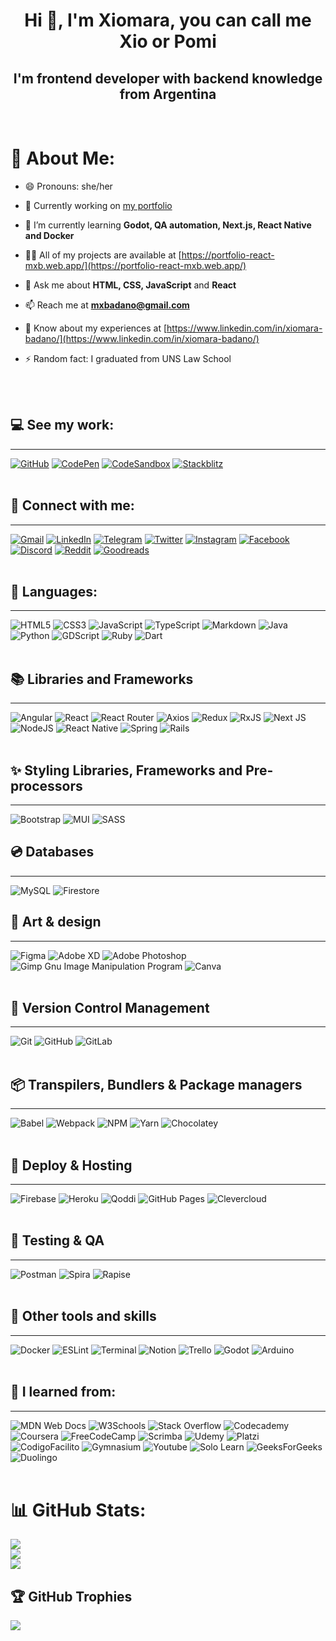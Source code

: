 <h1 align="center">Hi 👋, I'm Xiomara, you can call me Xio or Pomi</h1>
<h2 align="center">I'm frontend developer with backend knowledge from Argentina</h2>
<br />

# 💫 About Me:

- 😄 Pronouns: she/her

- 🔭 Currently working on [my portfolio](https://github.com/pomipomie/Portfolio_React)

- 🌱 I’m currently learning **Godot, QA automation, Next.js, React Native and Docker**

- 👨‍💻 All of my projects are available at [https://portfolio-react-mxb.web.app/](https://portfolio-react-mxb.web.app/)

- 💬 Ask me about **HTML, CSS, JavaScript** and **React**

- 📫 Reach me at **mxbadano@gmail.com**

- 📄 Know about my experiences at [https://www.linkedin.com/in/xiomara-badano/](https://www.linkedin.com/in/xiomara-badano/)

- ⚡ Random fact: I graduated from UNS Law School
<br />
<br />

## 💻 See my work:
-----
[![GitHub](https://img.shields.io/badge/github-%23121011.svg?style=for-the-badge&logo=github&logoColor=white)](https://github.com/pomipomie/)
[![CodePen](https://img.shields.io/badge/Codepen-000000?style=for-the-badge&logo=codepen&logoColor=white)](https://codepen.io/pomipomie)
[![CodeSandbox](https://img.shields.io/badge/Codesandbox-040404?style=for-the-badge&logo=codesandbox&logoColor=DBDBDB)](https://codesandbox.io/u/pomipomie)
[![Stackblitz](https://img.shields.io/badge/Stackblitz-1B6AC6.svg?style=for-the-badge&logo=stackblitz&logoColor=white)](https://stackblitz.com/@pomipomie)
<br />
<br />

## 📱 Connect with me:
------
[![Gmail](https://img.shields.io/badge/Gmail-D14836?style=for-the-badge&logo=gmail&logoColor=white)](mailto:mxbadano@gmail.com)
[![LinkedIn](https://img.shields.io/badge/linkedin-%230077B5.svg?style=for-the-badge&logo=linkedin&logoColor=white)](https://www.linkedin.com/in/xiomara-badano/)
[![Telegram](https://img.shields.io/badge/Telegram-2CA5E0?style=for-the-badge&logo=telegram&logoColor=white)](https://t.me/xio_b)
[![Twitter](https://img.shields.io/badge/Twitter-%231DA1F2.svg?style=for-the-badge&logo=Twitter&logoColor=white)](https://twitter.com/chibixio)
[![Instagram](https://img.shields.io/badge/Instagram-%23E4405F.svg?style=for-the-badge&logo=Instagram&logoColor=white)](https://www.instagram.com/pomipomie/)
[![Facebook](https://img.shields.io/badge/Facebook-%231877F2.svg?style=for-the-badge&logo=Facebook&logoColor=white)](https://www.facebook.com/xiomara.badano)
[![Discord](https://img.shields.io/badge/Discord-%235865F2.svg?style=for-the-badge&logo=discord&logoColor=white)](https://discord.com/channels/pomipomie#5637)
[![Reddit](https://img.shields.io/badge/Reddit-%23FF4500.svg?style=for-the-badge&logo=Reddit&logoColor=white)](https://www.reddit.com/user/pomipomie)
[![Goodreads](https://img.shields.io/badge/Goodreads-F3F1EA?style=for-the-badge&logo=goodreads&logoColor=372213)](https://www.goodreads.com/user/show/13433808-chibixio)
<br />
<br />

## 📜 Languages:
------
![HTML5](https://img.shields.io/badge/html5-%23E34F26.svg?style=for-the-badge&logo=html5&logoColor=white) 
![CSS3](https://img.shields.io/badge/css3-%231572B6.svg?style=for-the-badge&logo=css3&logoColor=white) 
![JavaScript](https://img.shields.io/badge/javascript-%23323330.svg?style=for-the-badge&logo=javascript&logoColor=%23F7DF1E)
![TypeScript](https://img.shields.io/badge/typescript-%23007ACC.svg?style=for-the-badge&logo=typescript&logoColor=white)
![Markdown](https://img.shields.io/badge/markdown-%23000000.svg?style=for-the-badge&logo=markdown&logoColor=white)
![Java](https://img.shields.io/badge/☕%20Java-%23ED8B00.svg?style=for-the-badge&logo=jdk&logoColor=white)
![Python](https://img.shields.io/badge/python-3670A0?style=for-the-badge&logo=python&logoColor=ffdd54)
![GDScript](https://img.shields.io/badge/gdscript-3673C0?style=for-the-badge&logo=godot-engine&logoColor=ffdd54)
![Ruby](https://img.shields.io/badge/ruby-%23CC342D.svg?style=for-the-badge&logo=ruby&logoColor=white)
![Dart](https://img.shields.io/badge/dart-%230175C2.svg?style=for-the-badge&logo=dart&logoColor=white)
<br />
<br />

## 📚 Libraries and Frameworks
-------
![Angular](https://img.shields.io/badge/angular-%23DD0031.svg?style=for-the-badge&logo=angular&logoColor=white)
![React](https://img.shields.io/badge/react-%2320232a.svg?style=for-the-badge&logo=react&logoColor=%2361DAFB)
![React Router](https://img.shields.io/badge/React_Router-CA4245?style=for-the-badge&logo=react-router&logoColor=white)
![Axios](https://img.shields.io/badge/axios-%230175C2.svg?style=for-the-badge&logo=axios&logoColor=white)
![Redux](https://img.shields.io/badge/redux-%23593d88.svg?style=for-the-badge&logo=redux&logoColor=white)
![RxJS](https://img.shields.io/badge/rxjs-%23B7178C.svg?style=for-the-badge&logo=reactivex&logoColor=white)
![Next JS](https://img.shields.io/badge/Next-black?style=for-the-badge&logo=next.js&logoColor=white)
![NodeJS](https://img.shields.io/badge/node.js-6DA55F?style=for-the-badge&logo=node.js&logoColor=white)
![React Native](https://img.shields.io/badge/react_native-%2320232a.svg?style=for-the-badge&logo=react&logoColor=%2361DAFB)
![Spring](https://img.shields.io/badge/spring-%236DB33F.svg?style=for-the-badge&logo=spring&logoColor=white)
![Rails](https://img.shields.io/badge/rails-%23CC0000.svg?style=for-the-badge&logo=ruby-on-rails&logoColor=white)
<br />
<br />

## ✨ Styling Libraries, Frameworks and Pre-processors
------
![Bootstrap](https://img.shields.io/badge/bootstrap-%23563D7C.svg?style=for-the-badge&logo=bootstrap&logoColor=white)
![MUI](https://img.shields.io/badge/MUI-%230081CB.svg?style=for-the-badge&logo=mui&logoColor=white)
![SASS](https://img.shields.io/badge/SASS-hotpink.svg?style=for-the-badge&logo=SASS&logoColor=white)
<br />

## 💿 Databases
--------
![MySQL](https://img.shields.io/badge/mysql-%2300f.svg?style=for-the-badge&logo=mysql&logoColor=white)
![Firestore](https://img.shields.io/badge/Firestore-039BE5?style=for-the-badge&logo=Firebase&logoColor=white)
<br />

## 🎨 Art & design
--------
![Figma](https://img.shields.io/badge/figma-%23F24E1E.svg?style=for-the-badge&logo=figma&logoColor=white) 
![Adobe XD](https://img.shields.io/badge/Adobe%20XD-470137?style=for-the-badge&logo=Adobe%20XD&logoColor=#FF61F6)
![Adobe Photoshop](https://img.shields.io/badge/adobe%20photoshop-%2331A8FF.svg?style=for-the-badge&logo=adobephotoshop&logoColor=white)
![Gimp Gnu Image Manipulation Program](https://img.shields.io/badge/Gimp-657D8B?style=for-the-badge&logo=gimp&logoColor=FFFFFF)
![Canva](https://img.shields.io/badge/Canva-%2300C4CC.svg?style=for-the-badge&logo=Canva&logoColor=white)
<br />
<br />

## 📂 Version Control Management
--------
![Git](https://img.shields.io/badge/git-%23CC342D.svg?style=for-the-badge&logo=git&logoColor=white)
![GitHub](https://img.shields.io/badge/github-%23121011.svg?style=for-the-badge&logo=github&logoColor=white)
![GitLab](https://img.shields.io/badge/gitlab-%23f0957a.svg?style=for-the-badge&logo=gitlab&logoColor=white) 
<br />
<br />

## 📦 Transpilers, Bundlers & Package managers
-------
![Babel](https://img.shields.io/badge/Babel-F9DC3e?style=for-the-badge&logo=babel&logoColor=black) 
![Webpack](https://img.shields.io/badge/webpack-%238DD6F9.svg?style=for-the-badge&logo=webpack&logoColor=black)
![NPM](https://img.shields.io/badge/NPM-%23000000.svg?style=for-the-badge&logo=npm&logoColor=white)
![Yarn](https://img.shields.io/badge/yarn-%232C8EBB.svg?style=for-the-badge&logo=yarn&logoColor=white)
![Chocolatey](https://img.shields.io/badge/chocolatey-%235c271c.svg?style=for-the-badge&logo=chocolatey&logoColor=white)
<br />
<br />

## 🔗 Deploy & Hosting
------
![Firebase](https://img.shields.io/badge/firebase-%23039BE5.svg?style=for-the-badge&logo=firebase)
![Heroku](https://img.shields.io/badge/heroku-%23430098.svg?style=for-the-badge&logo=heroku&logoColor=white)
![Qoddi](https://img.shields.io/badge/qoddi-%23091794.svg?style=for-the-badge&logo=quora&logoColor=white)
![GitHub Pages](https://img.shields.io/badge/github%20pages-%23121011.svg?style=for-the-badge&logo=github&logoColor=white)
![Clevercloud](https://img.shields.io/badge/clevercloud-%23125b96.svg?style=for-the-badge&logo=phpMyAdmin&logoColor=white)
<br />
<br />

## 🔎 Testing & QA
-------
![Postman](https://img.shields.io/badge/Postman-FF6C37?style=for-the-badge&logo=postman&logoColor=white)
![Spira](https://img.shields.io/badge/🟧%20spira-%23E34F26.svg?style=for-the-badge&logo=spira&logoColor=white) 
![Rapise](https://img.shields.io/badge/🟣%20rapise-%23593d88.svg?style=for-the-badge&logo=rapise&logoColor=white)
<br />
<br />

## 🔨 Other tools and skills
-------
![Docker](https://img.shields.io/badge/docker-%230db7ed.svg?style=for-the-badge&logo=docker&logoColor=white)
![ESLint](https://img.shields.io/badge/ESLint-4B3263?style=for-the-badge&logo=eslint&logoColor=white)
![Terminal](https://img.shields.io/badge/terminal-%23DD0031.svg?style=for-the-badge&logo=powershell&logoColor=white)
![Notion](https://img.shields.io/badge/Notion-%23000000.svg?style=for-the-badge&logo=notion&logoColor=white)
![Trello](https://img.shields.io/badge/Trello-%23026AA7.svg?style=for-the-badge&logo=Trello&logoColor=white)
![Godot](https://img.shields.io/badge/godot-%2347bfbb.svg?style=for-the-badge&logo=godot-engine)
![Arduino](https://img.shields.io/badge/-Arduino-00979D?style=for-the-badge&logo=Arduino&logoColor=white)
<br />
<br />

## 📖 I learned from:
---------
![MDN Web Docs](https://img.shields.io/badge/MDN_Web_Docs-black?style=for-the-badge&logo=mdnwebdocs&logoColor=white)
![W3Schools](https://img.shields.io/badge/w3schools-%23099443.svg?style=for-the-badge&logo=w3c&logoColor=white)
![Stack Overflow](https://img.shields.io/badge/-Stackoverflow-FE7A16?style=for-the-badge&logo=stack-overflow&logoColor=white)
![Codecademy](https://img.shields.io/badge/Codecademy-FFF0E5?style=for-the-badge&logo=codecademy&logoColor=1F243A)
![Coursera](https://img.shields.io/badge/Coursera-%230056D2.svg?style=for-the-badge&logo=Coursera&logoColor=white)
![FreeCodeCamp](https://img.shields.io/badge/Freecodecamp-%23123.svg?&style=for-the-badge&logo=freecodecamp&logoColor=green)
![Scrimba](https://img.shields.io/badge/scrimba-2B283A?style=for-the-badge&logo=scrimba&logoColor=white)
![Udemy](https://img.shields.io/badge/Udemy-A435F0?style=for-the-badge&logo=Udemy&logoColor=white)
![Platzi](https://img.shields.io/badge/Platzi-002333?style=for-the-badge&logo=platzi&logoColor=00FF84)
![CodigoFacilito](https://img.shields.io/badge/🐊%20CodigoFacilito-%2314BF96.svg?style=for-the-badge&logo=codigofacilito&logoColor=white)
![Gymnasium](https://img.shields.io/badge/Gymnasium-DE00A5?style=for-the-badge&logo=a-frame&logoColor=white)
![Youtube](https://img.shields.io/badge/youtube-%23DD0031.svg?style=for-the-badge&logo=youtube&logoColor=white)
![Solo Learn](https://img.shields.io/badge/SoloLearn-000000.svg?style=for-the-badge&logo=SoloLearn&logoColor=white)
![GeeksForGeeks](https://img.shields.io/badge/GeeksforGeeks-gray?style=for-the-badge&logo=geeksforgeeks&logoColor=35914c)
![Duolingo](https://img.shields.io/badge/Duolingo-%234DC730.svg?style=for-the-badge&logo=Duolingo&logoColor=white)
<br />
<br />

# 📊 GitHub Stats:
![](https://github-readme-stats.vercel.app/api?username=pomipomie&theme=dark&hide_border=false&include_all_commits=false&count_private=false)<br/>
![](https://github-readme-streak-stats.herokuapp.com/?user=pomipomie&theme=dark&hide_border=false)<br/>
![](https://github-readme-stats.vercel.app/api/top-langs/?username=pomipomie&theme=dark&hide_border=false&include_all_commits=false&count_private=false&layout=compact)

## 🏆 GitHub Trophies
![](https://github-profile-trophy.vercel.app/?username=pomipomie&theme=radical&no-frame=true&no-bg=true&margin-w=4&column=7)

<!-- Proudly created with GPRM ( https://gprm.itsvg.in ) -->
